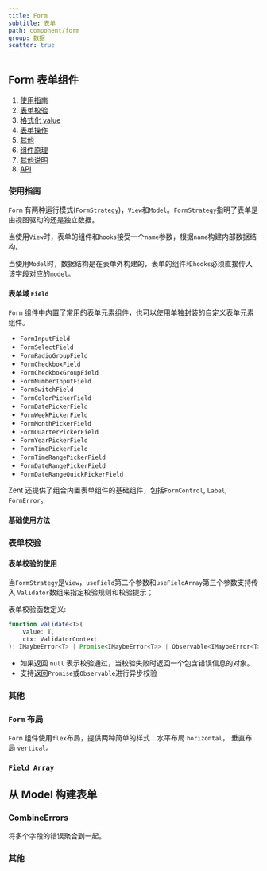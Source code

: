 ```yaml
---
title: Form
subtitle: 表单
path: component/form
group: 数据
scatter: true
---
```


## Form 表单组件

1. [使用指南](#shi-yong-zhi-nan)
2. [表单校验](#biao-dan-xiao-yan)
3. [格式化 value](#ge-shi-hua-value)
4. [表单操作](#biao-dan-cao-zuo)
5. [其他](#qi-ta)
6. [组件原理](#zu-jian-yuan-li)
7. [其他说明](#qi-ta-shuo-ming)
8. [API](#api)

### 使用指南

`Form` 有两种运行模式(`FormStrategy`)，`View`和`Model`。`FormStrategy`指明了表单是由视图驱动的还是独立数据。

当使用`View`时，表单的组件和`hooks`接受一个`name`参数，根据`name`构建内部数据结构。

当使用`Model`时，数据结构是在表单外构建的，表单的组件和`hooks`必须直接传入该字段对应的`model`。

#### 表单域 `Field`

`Form` 组件中内置了常用的表单元素组件，也可以使用单独封装的自定义表单元素组件。

- `FormInputField`
- `FormSelectField`
- `FormRadioGroupField`
- `FormCheckboxField`
- `FormCheckboxGroupField`
- `FormNumberInputField`
- `FormSwitchField`
- `FormColorPickerField`
- `FormDatePickerField`
- `FormWeekPickerField`
- `FormMonthPickerField`
- `FormQuarterPickerField`
- `FormYearPickerField`
- `FormTimePickerField`
- `FormTimeRangePickerField`
- `FormDateRangePickerField`
- `FormDateRangeQuickPickerField`

Zent 还提供了组合内置表单组件的基础组件，包括`FormControl`, `Label`, `FormError`。

#### 基础使用方法

<!-- demo-slot-1 -->
<!-- demo-slot-2 -->
<!-- demo-slot-3 -->

### 表单校验

#### 表单校验的使用

当`FormStrategy`是`View`，`useField`第二个参数和`useFieldArray`第三个参数支持传入 `Validator`数组来指定校验规则和校验提示；

表单校验函数定义:

```ts
function validate<T>(
	value: T,
	ctx: ValidatorContext
): IMaybeError<T> | Promise<IMaybeError<T>> | Observable<IMaybeError<T>>;
```

- 如果返回 `null` 表示校验通过，当校验失败时返回一个包含错误信息的对象。
- 支持返回`Promise`或`Observable`进行异步校验

<!-- demo-slot-4 -->
<!-- demo-slot-5 -->

### 其他

### `Form` 布局

`Form` 组件使用`flex`布局，提供两种简单的样式：水平布局 `horizontal`， 垂直布局 `vertical`。

<!-- demo-slot-6 -->

### `Field Array`

<!-- demo-slot-7 -->

## 从 Model 构建表单

<!-- demo-slot-8 -->

### CombineErrors

将多个字段的错误聚合到一起。

<!-- demo-slot-9 -->

### 其他

<!-- demo-slot-10 -->

<!-- demo-slot-11 -->
